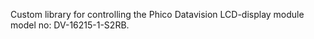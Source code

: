 Custom library for controlling the Phico Datavision LCD-display module 
  model no: DV-16215-1-S2RB.

